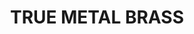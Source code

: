 ---
layout: product
title: "TRUE METAL BRASS"
price: "750" 
desc: "Metalik boja na bazi voska"
img_path: "/assets/img/AK460.webp"
brand: "AK "
available: false
special_offer: false
new: false
soon: false
cat: "020000"
subcat: "020200"
subsubcat: "020204"
sifra: "AK460"
popular: false
spec: false
---